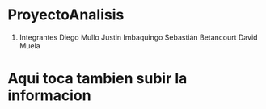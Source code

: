 # ProyectoAnalisis

1. Integrantes
Diego Mullo 
Justin Imbaquingo 
Sebastián Betancourt 
David Muela 


# Aqui toca tambien subir la informacion
